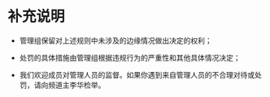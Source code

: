 # 补充说明

- 管理组保留对上述规则中未涉及的边缘情况做出决定的权利；

- 处罚的具体措施由管理组根据违规行为的严重性和其他具体情况决定；

- 我们欢迎成员对管理人员的监督。如果你遇到来自管理人员的不合理对待或处罚，请向频道主李华检举。
